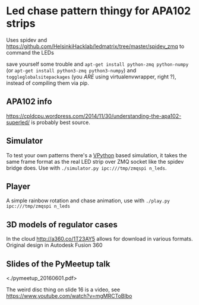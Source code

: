# Led chase pattern thingy for APA102 strips

Uses spidev and <https://github.com/HelsinkiHacklab/ledmatrix/tree/master/spidev_zmq> to command the LEDs

save yourself some trouble and `apt-get install python-zmq python-numpy` (or `apt-get install python3-zmq python3-numpy`) 
and `toggleglobalsitepackages` (you *ARE* using virtualenvwrapper, right ?), instead of compiling them via pip.

## APA102 info

<https://cpldcpu.wordpress.com/2014/11/30/understanding-the-apa102-superled/> is probably best source.

## Simulator

To test your own patterns there's a [VPython](http://vpython.org/) based simulation, it takes the same frame format
as the real LED strip over ZMQ socket like the spidev bridge does. Use with `./simulator.py ipc:///tmp/zmqspi n_leds`.

## Player

A simple rainbow rotation and chase animation, use with `./play.py ipc:///tmp/zmqspi n_leds`

## 3D models of regulator cases

In the cloud <http://a360.co/1T23AY5> allows for download in various formats. Original design in Autodesk Fusion 360

## Slides of the PyMeetup talk

<./pymeetup_20160601.pdf>

The weird disc thing on slide 16 is a video, see <https://www.youtube.com/watch?v=mgMRCToBlbo>
